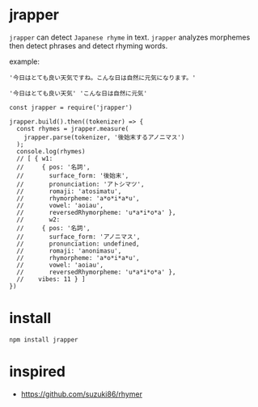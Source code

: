 # jrapper

`jrapper` can detect `Japanese rhyme` in text. `jrapper` analyzes morphemes then detect phrases and detect rhyming words.

example:

```
'今日はとても良い天気ですね。こんな日は自然に元気になります。'

'今日はとても良い天気' 'こんな日は自然に元気'
```

```
const jrapper = require('jrapper')

jrapper.build().then((tokenizer) => {
  const rhymes = jrapper.measure(
    jrapper.parse(tokenizer, '後始末するアノニマス')
  );
  console.log(rhymes)
  // [ { w1:
  //     { pos: '名詞',
  //       surface_form: '後始末',
  //       pronunciation: 'アトシマツ',
  //       romaji: 'atosimatu',
  //       rhymorpheme: 'a*o*i*a*u',
  //       vowel: 'aoiau',
  //       reversedRhymorpheme: 'u*a*i*o*a' },
  //       w2:
  //     { pos: '名詞',
  //       surface_form: 'アノニマス',
  //       pronunciation: undefined,
  //       romaji: 'anonimasu',
  //       rhymorpheme: 'a*o*i*a*u',
  //       vowel: 'aoiau',
  //       reversedRhymorpheme: 'u*a*i*o*a' },
  //    vibes: 11 } ]
})
```

# install

```
npm install jrapper
```

# inspired

- https://github.com/suzuki86/rhymer
